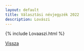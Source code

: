 ```yaml
---
layout: default
title: Választási névjegyzék 2022
description: Lovászi
---
```


{% include Lovaaszi.html %}

[Vissza](./)